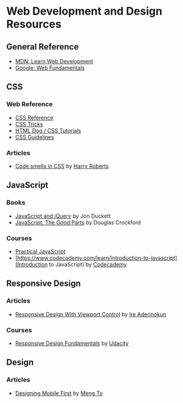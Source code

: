 # Web Development and Design Resources

## General Reference

* [MDN: Learn Web Development](https://developer.mozilla.org/en-US/docs/Learn)
* [Google: Web Fundamentals](https://developers.google.com/web/fundamentals/)

## CSS

### Web Reference

* [CSS Reference](http://cssreference.io/)
* [CSS Tricks](https://css-tricks.com/)
* [HTML Dog / CSS Tutorials](http://htmldog.com/guides/css/)
* [CSS Guidelines](https://cssguidelin.es/)

### Articles
* [Code smells in CSS](https://csswizardry.com/2012/11/code-smells-in-css) by [Harry Roberts](https://csswizardry.com)

## JavaScript

### Books
* [JavaScript and jQuery](http://javascriptbook.com/) by Jon Duckett
* [JavaScript: The Good Parts](http://shop.oreilly.com/product/9780596517748.do) by Douglas Crockford

### Courses
* [Practical JavaScript](https://watchandcode.com/p/practical-javascript)
* [https://www.codecademy.com/learn/introduction-to-javascript](Introduction to JavaScript) by [Codecademy](https://www.codecademy.com)

## Responsive Design

### Articles
* [Responsive Design With Viewport Control](https://bitsofco.de/responsive-design-viewport/) by [Ire Aderinokun](https://bitsofco.de/)

### Courses
* [Responsive Design Fundamentals](https://classroom.udacity.com/courses/ud893) by [Udacity](https://classroom.udacity.com)

## Design

### Articles
* [Designing Mobile First](https://medium.com/design-with-sketch/designing-mobile-first-a082d2b4a4c8) by [Meng To](https://medium.com/@mengto)
